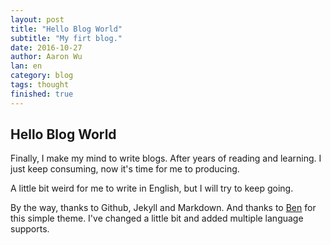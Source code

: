 ```yaml
---
layout: post
title: "Hello Blog World"
subtitle: "My firt blog."
date: 2016-10-27
author: Aaron Wu 
lan: en 
category: blog 
tags: thought 
finished: true
---
```


## Hello Blog World

Finally, I make my mind to write blogs. After years of reading and learning. I just keep consuming, now it's time for me to producing.

A little bit weird for me to write in English, but I will try to keep going.

By the way, thanks to Github, Jekyll and Markdown. And thanks to [Ben](https://github.com/itisbenjamin/Nice_Blog) for this simple theme. I've changed a little bit and added 
multiple language supports. 

